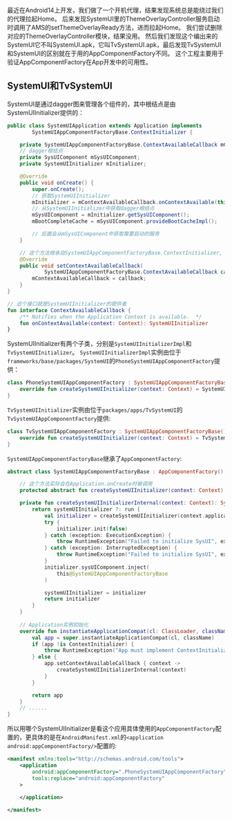 最近在Android14上开发，我们做了一个开机代理，结果发现系统总是能绕过我们的代理拉起Home。
后来发现SystemUI里的ThemeOverlayController服务启动时调用了AMS的setThemeOverlayReady方法，进而拉起Home。
我们尝试删除对应的ThemeOverlayController模块，结果没用。
然后我们发现这个编出来的SystemUI它不叫SystemUI.apk，它叫TvSystemUI.apk，最后发现TvSystemUI和SystemUI的区别就在于用的AppComponentFactory不同。
这个工程主要用于验证AppComponentFactory在App开发中的可用性。

## SystemUI和TvSystemUI
SystemUI是通过dagger图来管理各个组件的，其中根结点是由SystemUIInitializer提供的：
```java
public class SystemUIApplication extends Application implements
        SystemUIAppComponentFactoryBase.ContextInitializer {

    private SystemUIAppComponentFactoryBase.ContextAvailableCallback mContextAvailableCallback;
    // dagger根结点
    private SysUIComponent mSysUIComponent;
    private SystemUIInitializer mInitializer;

    @Override
    public void onCreate() {
        super.onCreate();
        // 获取SystemUIInitializer
        mInitializer = mContextAvailableCallback.onContextAvailable(this);
        // 从SystemUIInitializer中获取dagger根结点
        mSysUIComponent = mInitializer.getSysUIComponent();
        mBootCompleteCache = mSysUIComponent.provideBootCacheImpl();

        // 后面会从mSysUIComponent中获取需要启动的服务
    }

    // 这个方法继承自SystemUIAppComponentFactoryBase.ContextInitializer, 会在Application实例初始化的时候调用.
    @Override
    public void setContextAvailableCallback(
            SystemUIAppComponentFactoryBase.ContextAvailableCallback callback) {
        mContextAvailableCallback = callback;
    }
}
```

```kotlin
// 这个接口就是SystemUIInitializer的提供者
fun interface ContextAvailableCallback {
    /** Notifies when the Application Context is available.  */
    fun onContextAvailable(context: Context): SystemUIInitializer
}
```

SystemUIInitializer有两个子类，分别是`SystemUIInitializerImpl`和`TvSystemUIInitializer`。
`SystemUIInitializerImpl`实例由位于`frameworks/base/packages/SystemUI`的`PhoneSystemUIAppComponentFactory`提供：
```kotlin
class PhoneSystemUIAppComponentFactory : SystemUIAppComponentFactoryBase() {
    override fun createSystemUIInitializer(context: Context) = SystemUIInitializerImpl(context)
}
```

`TvSystemUIInitializer`实例由位于`packages/apps/TvSystemUI`的`TvSystemUIAppComponentFactory`提供:
```kotlin
class TvSystemUIAppComponentFactory : SystemUIAppComponentFactoryBase()  {
    override fun createSystemUIInitializer(context: Context) = TvSystemUIInitializer(context)
}
```

`SystemUIAppComponentFactoryBase`继承了`AppComponentFactory`:
```kotlin
abstract class SystemUIAppComponentFactoryBase : AppComponentFactory() {

    // 这个方法实际会在Application.onCreate时被调用
    protected abstract fun createSystemUIInitializer(context: Context): SystemUIInitializer

    private fun createSystemUIInitializerInternal(context: Context): SystemUIInitializer {
        return systemUIInitializer ?: run {
            val initializer = createSystemUIInitializer(context.applicationContext)
            try {
                initializer.init(false)
            } catch (exception: ExecutionException) {
                throw RuntimeException("Failed to initialize SysUI", exception)
            } catch (exception: InterruptedException) {
                throw RuntimeException("Failed to initialize SysUI", exception)
            }
            initializer.sysUIComponent.inject(
                this@SystemUIAppComponentFactoryBase
            )

            systemUIInitializer = initializer
            return initializer
        }
    }
    
    // Application实例初始化
    override fun instantiateApplicationCompat(cl: ClassLoader, className: String): Application {
        val app = super.instantiateApplicationCompat(cl, className)
        if (app !is ContextInitializer) {
            throw RuntimeException("App must implement ContextInitializer")
        } else {
            app.setContextAvailableCallback { context ->
                createSystemUIInitializerInternal(context)
            }
        }

        return app
    }
    // ......
}
```
所以用哪个SystemUIInitializer是看这个应用具体使用的`AppComponentFactory`配置的，更具体的是在`AndroidManifest.xml`的`<application android:appComponentFactory/>`配置的:
```xml
<manifest xmlns:tools="http://schemas.android.com/tools">
    <application
        android:appComponentFactory=".PhoneSystemUIAppComponentFactory"
        tools:replace="android:appComponentFactory"
    >
        
    </application>

</manifest>
```






